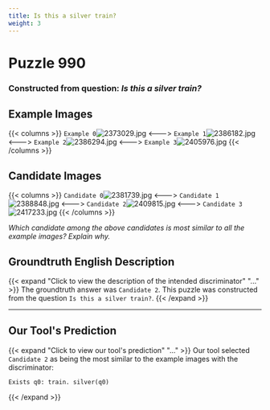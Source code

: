 ```yaml
---
title: Is this a silver train?
weight: 3
---
```


# Puzzle 990
### Constructed from question: _Is this a silver train?_


## Example Images
{{< columns >}}
`Example 0`![2373029.jpg](/gqa_images/2373029.jpg)
<--->
`Example 1`![2386182.jpg](/gqa_images/2386182.jpg)
<--->
`Example 2`![2386294.jpg](/gqa_images/2386294.jpg)
<--->
`Example 3`![2405976.jpg](/gqa_images/2405976.jpg)
{{< /columns >}}

## Candidate Images
{{< columns >}}
`Candidate 0`![2381739.jpg](/gqa_images/2381739.jpg)
<--->
`Candidate 1`![2388848.jpg](/gqa_images/2388848.jpg)
<--->
`Candidate 2`![2409815.jpg](/gqa_images/2409815.jpg)
<--->
`Candidate 3`![2417233.jpg](/gqa_images/2417233.jpg)
{{< /columns >}}

*Which candidate among the above candidates is most similar to all the example images? Explain why.*

## Groundtruth English Description

{{< expand "Click to view the description of the intended discriminator" "..." >}}
The groundtruth answer was `Candidate 2`. This puzzle was constructed from the question `Is this a silver train?`.
{{< /expand >}}

---

## Our Tool's Prediction

{{< expand "Click to view our tool's prediction" "..." >}}
Our tool selected `Candidate 2` as being the most similar to the example images with the discriminator:
```plaintext
Exists q0: train. silver(q0)
```
{{< /expand >}}

